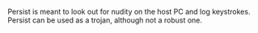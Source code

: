 Persist is meant to look out for nudity on the host PC and log keystrokes. Persist can be used as a trojan, although not a robust one.
